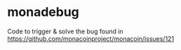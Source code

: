 # monadebug

Code to trigger & solve the bug found in https://github.com/monacoinproject/monacoin/issues/121


